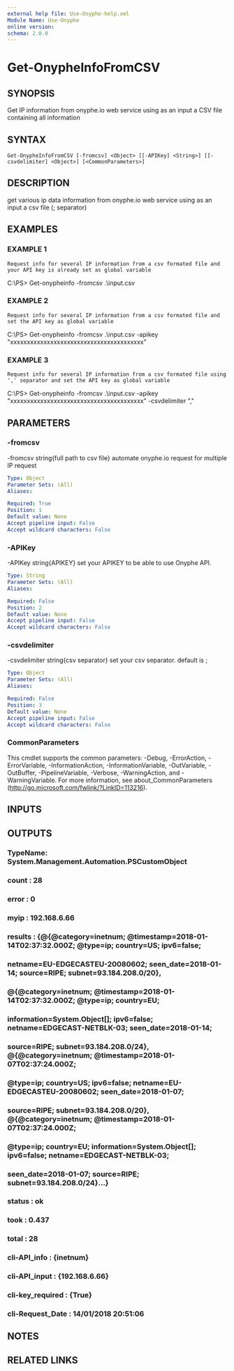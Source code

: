 ```yaml
---
external help file: Use-Onyphe-help.xml
Module Name: Use-Onyphe
online version:
schema: 2.0.0
---
```


# Get-OnypheInfoFromCSV

## SYNOPSIS
Get IP information from onyphe.io web service using as an input a CSV file containing all information

## SYNTAX

```
Get-OnypheInfoFromCSV [-fromcsv] <Object> [[-APIKey] <String>] [[-csvdelimiter] <Object>] [<CommonParameters>]
```

## DESCRIPTION
get various ip data information from onyphe.io web service using as an input a csv file (; separator)

## EXAMPLES

### EXAMPLE 1
```
Request info for several IP information from a csv formated file and your API key is already set as global variable
```

C:\PS\> Get-onypheinfo -fromcsv .\input.csv

### EXAMPLE 2
```
Request info for several IP information from a csv formated file and set the API key as global variable
```

C:\PS\> Get-onypheinfo -fromcsv .\input.csv -apikey "xxxxxxxxxxxxxxxxxxxxxxxxxxxxxxxxxxxxxxxx"

### EXAMPLE 3
```
Request info for several IP information from a csv formated file using ',' separator and set the API key as global variable
```

C:\PS\> Get-onypheinfo -fromcsv .\input.csv -apikey "xxxxxxxxxxxxxxxxxxxxxxxxxxxxxxxxxxxxxxxx" -csvdelimiter ","

## PARAMETERS

### -fromcsv
-fromcsv string{full path to csv file}
automate onyphe.io request for multiple IP request

```yaml
Type: Object
Parameter Sets: (All)
Aliases:

Required: True
Position: 1
Default value: None
Accept pipeline input: False
Accept wildcard characters: False
```

### -APIKey
-APIKey string{APIKEY}
set your APIKEY to be able to use Onyphe API.

```yaml
Type: String
Parameter Sets: (All)
Aliases:

Required: False
Position: 2
Default value: None
Accept pipeline input: False
Accept wildcard characters: False
```

### -csvdelimiter
-csvdelimiter string{csv separator}
set your csv separator.
default is ;

```yaml
Type: Object
Parameter Sets: (All)
Aliases:

Required: False
Position: 3
Default value: None
Accept pipeline input: False
Accept wildcard characters: False
```

### CommonParameters
This cmdlet supports the common parameters: -Debug, -ErrorAction, -ErrorVariable, -InformationAction, -InformationVariable, -OutVariable, -OutBuffer, -PipelineVariable, -Verbose, -WarningAction, and -WarningVariable.
For more information, see about_CommonParameters (http://go.microsoft.com/fwlink/?LinkID=113216).

## INPUTS

## OUTPUTS

### TypeName: System.Management.Automation.PSCustomObject
### count            : 28
### error            : 0
### myip             : 192.168.6.66
### results          : {@{@category=inetnum; @timestamp=2018-01-14T02:37:32.000Z; @type=ip; country=US; ipv6=false;
### 				netname=EU-EDGECASTEU-20080602; seen_date=2018-01-14; source=RIPE; subnet=93.184.208.0/20},
### 				@{@category=inetnum; @timestamp=2018-01-14T02:37:32.000Z; @type=ip; country=EU;
### 				information=System.Object[]; ipv6=false; netname=EDGECAST-NETBLK-03; seen_date=2018-01-14;
### 				source=RIPE; subnet=93.184.208.0/24}, @{@category=inetnum; @timestamp=2018-01-07T02:37:24.000Z;
### 				@type=ip; country=US; ipv6=false; netname=EU-EDGECASTEU-20080602; seen_date=2018-01-07;
### 				source=RIPE; subnet=93.184.208.0/20}, @{@category=inetnum; @timestamp=2018-01-07T02:37:24.000Z;
### 				@type=ip; country=EU; information=System.Object[]; ipv6=false; netname=EDGECAST-NETBLK-03;
### 				seen_date=2018-01-07; source=RIPE; subnet=93.184.208.0/24}...}
### status           : ok
### took             : 0.437
### total            : 28
### cli-API_info     : {inetnum}
### cli-API_input    : {192.168.6.66}
### cli-key_required : {True}
### cli-Request_Date : 14/01/2018 20:51:06
## NOTES

## RELATED LINKS
